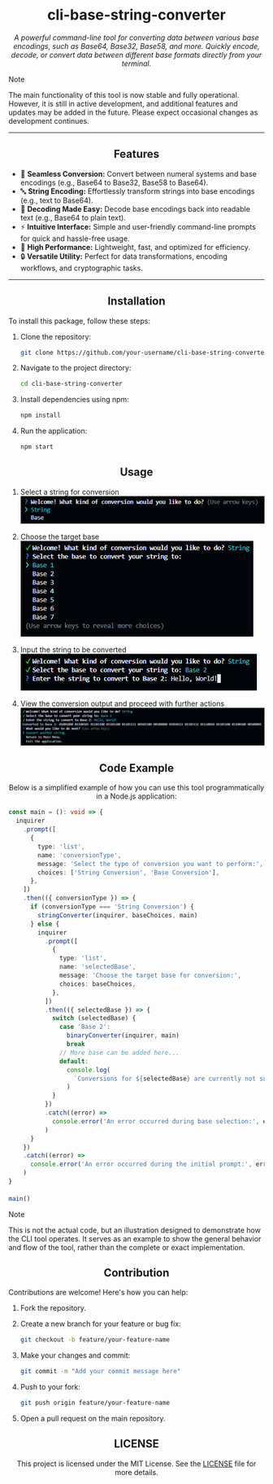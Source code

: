 <h1 align="center">cli-base-string-converter</h1>

<p align="center"><i>A powerful command-line tool for converting data between various base encodings, such as Base64, Base32, Base58, and more. Quickly encode, decode, or convert data between different base formats directly from your terminal.</i></p>

> [!Note]
> The main functionality of this tool is now stable and fully operational. However, it is still in active development, and additional features and updates may be added in the future. Please expect occasional changes as development continues.

---

<h2 align="center">Features</h2>

<ul>
    <li>🔄 <strong>Seamless Conversion:</strong> Convert between numeral systems and base encodings (e.g., Base64 to Base32, Base58 to Base64).</li>
    <li>🔤 <strong>String Encoding:</strong> Effortlessly transform strings into base encodings (e.g., text to Base64).</li>
    <li>🧩 <strong>Decoding Made Easy:</strong> Decode base encodings back into readable text (e.g., Base64 to plain text).</li>
    <li>⚡ <strong>Intuitive Interface:</strong> Simple and user-friendly command-line prompts for quick and hassle-free usage.</li>
    <li>🚀 <strong>High Performance:</strong> Lightweight, fast, and optimized for efficiency.</li>
    <li>🔒 <strong>Versatile Utility:</strong> Perfect for data transformations, encoding workflows, and cryptographic tasks.</li>
</ul>

---

<h2 align="center">Installation</h2>

<p align="left">To install this package, follow these steps:</p>

1. Clone the repository:

   ```bash
   git clone https://github.com/your-username/cli-base-string-converter.git
   ```

2. Navigate to the project directory:

   ```bash
   cd cli-base-string-converter
   ```

3. Install dependencies using npm:

   ```bash
   npm install
   ```

4. Run the application:
   ```bash
   npm start
   ```

<h2 align="center">Usage</h2>

1. Select a string for conversion
   <br><img src="assets/images/image1.png" alt="image1">

2. Choose the target base
   <br><img src="assets/images/image2.png" alt="image2">

3. Input the string to be converted
   <br><img src="assets/images/image3.png" alt="image3">

4. View the conversion output and proceed with further actions
   <br><img src="assets/images/image4.png" alt="image4">

<h2 align="center">Code Example</h2>

<p align="center">Below is a simplified example of how you can use this tool programmatically in a Node.js application:</p>

```typescript
const main = (): void => {
  inquirer
    .prompt([
      {
        type: 'list',
        name: 'conversionType',
        message: 'Select the type of conversion you want to perform:',
        choices: ['String Conversion', 'Base Conversion'],
      },
    ])
    .then(({ conversionType }) => {
      if (conversionType === 'String Conversion') {
        stringConverter(inquirer, baseChoices, main)
      } else {
        inquirer
          .prompt([
            {
              type: 'list',
              name: 'selectedBase',
              message: 'Choose the target base for conversion:',
              choices: baseChoices,
            },
          ])
          .then(({ selectedBase }) => {
            switch (selectedBase) {
              case 'Base 2':
                binaryConverter(inquirer, main)
                break
              // More base can be added here...
              default:
                console.log(
                  `Conversions for ${selectedBase} are currently not supported.`
                )
            }
          })
          .catch((error) =>
            console.error('An error occurred during base selection:', error)
          )
      }
    })
    .catch((error) =>
      console.error('An error occurred during the initial prompt:', error)
    )
}

main()
```

> [!NOTE]
> This is not the actual code, but an illustration designed to demonstrate how the CLI tool operates. It serves as an example to show the general behavior and flow of the tool, rather than the complete or exact implementation.

<h2 align="center">Contribution</h2>

<p align="left">Contributions are welcome! Here's how you can help:</p>

1. Fork the repository.

2. Create a new branch for your feature or bug fix:

   ```bash
   git checkout -b feature/your-feature-name
   ```

3. Make your changes and commit:

   ```bash
   git commit -m "Add your commit message here"
   ```

4. Push to your fork:

   ```bash
   git push origin feature/your-feature-name
   ```

5. Open a pull request on the main repository.

<h2 align="center">LICENSE</h3>
<p align="center">This project is licensed under the MIT License. See the <a href="LICENSE">LICENSE</a> file for more details.</p>
